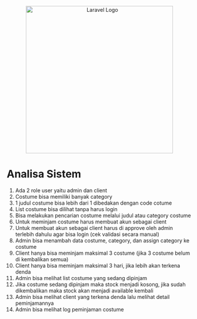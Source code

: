 <p align="center"><a href="https://laravel.com" target="_blank"><img src="https://raw.githubusercontent.com/laravel/art/master/logo-lockup/5%20SVG/2%20CMYK/1%20Full%20Color/laravel-logolockup-cmyk-red.svg" width="400" alt="Laravel Logo"></a></p>

# Analisa Sistem
1. Ada 2 role user yaitu admin dan client
2. Costume bisa memiliki banyak category
3. 1 judul costume bisa lebih dari 1 dibedakan dengan code cotume
4. List costume bisa dilihat tanpa harus login
5. Bisa melakukan pencarian costume melalui judul atau category costume
6. Untuk meminjam costume harus membuat akun sebagai client
7. Untuk membuat akun sebagai client harus di approve oleh admin terlebih dahulu agar bisa login (cek validasi secara manual)
8. Admin bisa menambah data costume, category, dan assign category ke costume
9. Client hanya bisa meminjam maksimal 3 costume (jika 3 costume belum di kembalikan semua)
10. Client hanya bisa meminjam maksimal 3 hari, jika lebih akan terkena denda
11. Admin bisa melihat list costume yang sedang dipinjam
12. Jika costume sedang dipinjam maka stock menjadi kosong, jika sudah dikembalikan maka stock akan menjadi available kembali
13. Admin bisa melihat client yang terkena denda lalu melihat detail peminjamannya
14. Admin bisa melihat log peminjaman costume
